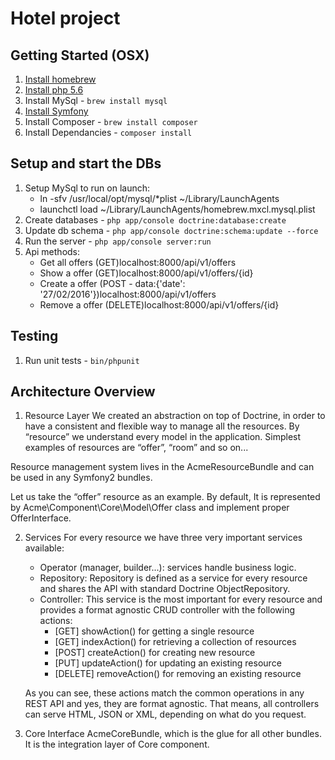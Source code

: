 Hotel project
=============

## Getting Started (OSX)
1. [Install homebrew](http://brew.sh/)
2. [Install php 5.6](https://github.com/Homebrew/homebrew-php#installation)
3. Install MySql - `brew install mysql`
4. [Install Symfony](http://symfony.com/doc/current/book/installation.html#linux-and-mac-os-x-systems)
5. Install Composer - `brew install composer`
6. Install Dependancies - `composer install`

## Setup and start the DBs
1. Setup MySql to run on launch:
   - ln -sfv /usr/local/opt/mysql/*plist ~/Library/LaunchAgents
   - launchctl load ~/Library/LaunchAgents/homebrew.mxcl.mysql.plist
2. Create databases - `php app/console doctrine:database:create`
3. Update db schema - `php app/console doctrine:schema:update --force`
4. Run the server - `php app/console server:run`
5. Api methods:
   - Get all offers (GET)localhost:8000/api/v1/offers
   - Show a offer (GET)localhost:8000/api/v1/offers/{id}
   - Create a offer (POST - data:{'date': '27/02/2016'})localhost:8000/api/v1/offers
   - Remove a offer (DELETE)localhost:8000/api/v1/offers/{id}

## Testing
1. Run unit tests - `bin/phpunit`

## Architecture Overview
1. Resource Layer
We created an abstraction on top of Doctrine, in order to have a consistent and flexible way to manage all the resources. By “resource” we understand every model in the application. Simplest examples of resources are “offer”, “room” and so on...

Resource management system lives in the AcmeResourceBundle and can be used in any Symfony2 bundles.

Let us take the “offer” resource as an example. By default, It is represented by Acme\Component\Core\Model\Offer class and implement proper OfferInterface.

2. Services
For every resource we have three very important services available:
   - Operator (manager, builder...): services handle business logic. 
   - Repository: Repository is defined as a service for every resource and shares the API with standard Doctrine ObjectRepository.
   - Controller: This service is the most important for every resource and provides a format agnostic CRUD controller with the following actions:
     + [GET] showAction() for getting a single resource
     + [GET] indexAction() for retrieving a collection of resources
     + [POST] createAction() for creating new resource
     + [PUT] updateAction() for updating an existing resource
     + [DELETE] removeAction() for removing an existing resource

   As you can see, these actions match the common operations in any REST API and yes, they are format agnostic. That means, all controllers can serve HTML, JSON or XML, depending on what do you request.

3. Core Interface
AcmeCoreBundle, which is the glue for all other bundles. It is the integration layer of Core component.
